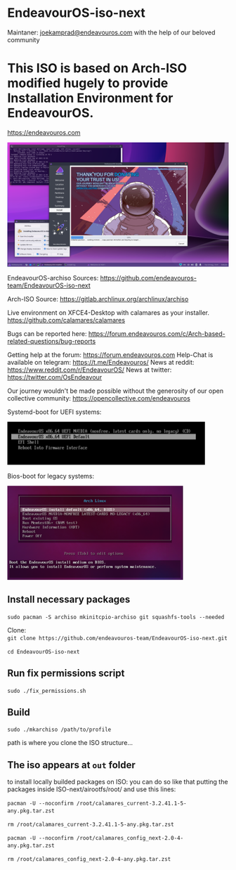 # EndeavourOS-iso-next 

Maintaner: <joekamprad@endeavouros.com> with the help of our beloved community


# This ISO is based on Arch-ISO modified hugely to provide Installation Environment for EndeavourOS.
https://endeavouros.com

<img src="https://raw.githubusercontent.com/endeavouros-team/artwork-images-logo/master/NEXT/livesession.png" alt="drawing" width="600"/>

EndeavourOS-archiso Sources: 
https://github.com/endeavouros-team/EndeavourOS-iso-next

Arch-ISO Source: 
https://gitlab.archlinux.org/archlinux/archiso

Live environment on XFCE4-Desktop with calamares as your installer.
https://github.com/calamares/calamares

Bugs can be reported here:
https://forum.endeavouros.com/c/Arch-based-related-questions/bug-reports

Getting help at the forum: https://forum.endeavouros.com
Help-Chat is available on telegram: https://t.me/Endeavouros/
News at reddit: https://www.reddit.com/r/EndeavourOS/
News at twitter: https://twitter.com/OsEndeavour

Our journey wouldn't be made possible without the generosity of our open collective community:
https://opencollective.com/endeavouros

Systemd-boot for UEFI systems:

<img src="https://raw.githubusercontent.com/endeavouros-team/artwork-images-logo/master/NEXT/systemd-boot.png" alt="drawing" width="450"/>

Bios-boot for legacy systems:

<img src="https://raw.githubusercontent.com/endeavouros-team/artwork-images-logo/master/NEXT/bios-boot.png" alt="drawing" width="400"/>

## Install necessary packages
`sudo pacman -S archiso mkinitcpio-archiso git squashfs-tools --needed`

Clone:\
`git clone https://github.com/endeavouros-team/EndeavourOS-iso-next.git`

`cd EndeavourOS-iso-next`

## Run fix permissions script
`sudo ./fix_permissions.sh`

## Build
`sudo ./mkarchiso /path/to/profile` 

path is where you clone the ISO structure... 

## The iso appears at `out` folder

to install locally builded packages on ISO:
you can do so like that putting the packages inside ISO-next/airootfs/root/ and use this lines:

`pacman -U --noconfirm /root/calamares_current-3.2.41.1-5-any.pkg.tar.zst`

`rm /root/calamares_current-3.2.41.1-5-any.pkg.tar.zst`

`pacman -U --noconfirm /root/calamares_config_next-2.0-4-any.pkg.tar.zst`

`rm /root/calamares_config_next-2.0-4-any.pkg.tar.zst`
